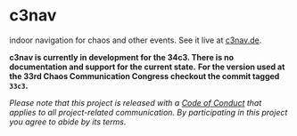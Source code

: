 # c3nav

indoor navigation for chaos and other events. See it live at [c3nav.de](https://c3nav.de/).

**c3nav is currently in development for the 34c3. There is no documentation and support for the current state.**
**For the version used at the 33rd Chaos Communication Congress checkout the commit tagged `33c3`.**

*Please note that this project is released with a [Code of Conduct](CODE_OF_CONDUCT.md) that applies to all project-related communication. By participating in this project you agree to abide by its terms.*
